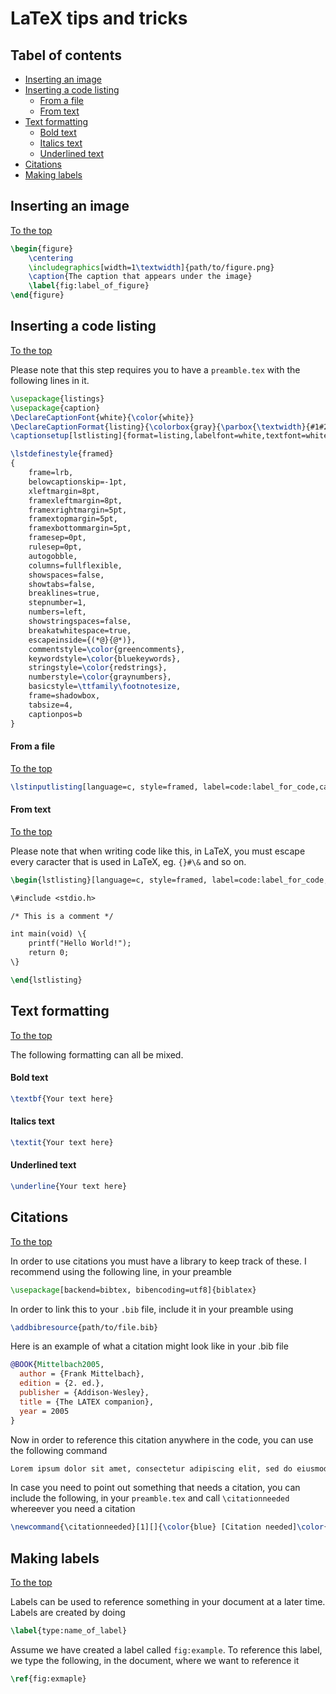 # LaTeX tips and tricks

## Tabel of contents

* [Inserting an image](#Inserting-an-image)
* [Inserting a code listing](#Inserting-a-code-listing)
  * [From a file](#From-a-file)
  * [From text](#From-text)
* [Text formatting](#Text-formatting)
  * [Bold text](#Bold-text)
  * [Italics text](#Italics-text)
  * [Underlined text](#Underlined-text)
* [Citations](#Citations)
* [Making labels](#Making-labels)

## Inserting an image

[To the top](#Tabel-of-contents)

```latex
\begin{figure}
    \centering
    \includegraphics[width=1\textwidth]{path/to/figure.png}
    \caption{The caption that appears under the image}
    \label{fig:label_of_figure}
\end{figure}
```

## Inserting a code listing

[To the top](#Tabel-of-contents)

Please note that this step requires you to have a `preamble.tex` with the following lines in it.

```latex
\usepackage{listings}
\usepackage{caption}
\DeclareCaptionFont{white}{\color{white}}
\DeclareCaptionFormat{listing}{\colorbox{gray}{\parbox{\textwidth}{#1#2#3}}}
\captionsetup[lstlisting]{format=listing,labelfont=white,textfont=white}

\lstdefinestyle{framed}
{
    frame=lrb,
    belowcaptionskip=-1pt,
    xleftmargin=8pt,
    framexleftmargin=8pt,
    framexrightmargin=5pt,
    framextopmargin=5pt,
    framexbottommargin=5pt,
    framesep=0pt,
    rulesep=0pt,
    autogobble,
    columns=fullflexible,
    showspaces=false,
    showtabs=false,
    breaklines=true,
    stepnumber=1,
    numbers=left,
    showstringspaces=false,
    breakatwhitespace=true,
    escapeinside={(*@}{@*)},
    commentstyle=\color{greencomments},
    keywordstyle=\color{bluekeywords},
    stringstyle=\color{redstrings},
    numberstyle=\color{graynumbers},
    basicstyle=\ttfamily\footnotesize,
    frame=shadowbox,
    tabsize=4,
    captionpos=b
}
```

#### From a file

[To the top](#Tabel-of-contents)

```latex
\lstinputlisting[language=c, style=framed, label=code:label_for_code,caption=Caption of the file]{path/to/file.c}
```

#### From text

[To the top](#Tabel-of-contents)

Please note that when writing code like this, in LaTeX, you must escape every caracter that is used in LaTeX, eg. `{}#\&` and so on.

```latex
\begin{lstlisting}[language=c, style=framed, label=code:label_for_code,caption=Caption of the file]

\#include <stdio.h>

/* This is a comment */

int main(void) \{
    printf("Hello World!");
    return 0;
\}

\end{lstlisting}
```

## Text formatting

[To the top](#Tabel-of-contents)

The following formatting can all be mixed.

#### Bold text

```latex
\textbf{Your text here}
```

#### Italics text

```latex
\textit{Your text here}
```

#### Underlined text

```latex
\underline{Your text here}
```

## Citations

[To the top](#Tabel-of-contents)

In order to use citations you must have a library to keep track of these. I recommend using the following line, in your preamble

```latex
\usepackage[backend=bibtex, bibencoding=utf8]{biblatex}
```

In order to link this to your `.bib` file, include it in your preamble using

```latex
\addbibresource{path/to/file.bib}
```

Here is an example of what a citation might look like in your .bib file

```bibtex
@BOOK{Mittelbach2005,
  author = {Frank Mittelbach},
  edition = {2. ed.},
  publisher = {Addison-Wesley},
  title = {The LATEX companion},
  year = 2005
}
```

Now in order to reference this citation anywhere in the code, you can use the following command

```latex
Lorem ipsum dolor sit amet, consectetur adipiscing elit, sed do eiusmod tempor incididunt ut labore et dolore magna aliqua. \cite{Mittelbach2005}
```

In case you need to point out something that needs a citation, you can include the following, in your `preamble.tex` and call `\citationneeded` whereever you need a citation

```latex
\newcommand{\citationneeded}[1][]{\color{blue} [Citation needed]\color{black}}
```

## Making labels

[To the top](#Tabel-of-contents)

Labels can be used to reference something in your document at a later time. Labels are created by doing

```latex
\label{type:name_of_label}
```

Assume we have created a label called `fig:example`. To reference this label, we type the following, in the document, where we want to reference it

```latex
\ref{fig:exmaple}
```

